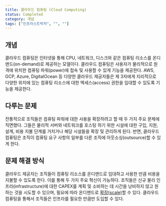 ```yaml
---
title: 클라우드 컴퓨팅 (Cloud Computing)
status: Completed
category: 개념
tags: ["인프라스트럭처", "", ""]
---
```


## 개념

클라우드 컴퓨팅은 인터넷을 통해 CPU, 네트워크, 디스크와 같은 컴퓨팅 리소스를 온디맨드(on-demand)로 제공하는 모델이다. 클라우드 컴퓨팅은 사용자가 물리적으로 원격에 위치한 컴퓨팅 파워(power)에 접속 및 사용할 수 있게 기능을 제공한다. AWS, GCP, Azure, DigitalOcean 등 다양한 클라우드 제공자들은 제 3자에게 지리적으로 다양한 위치에 있는 컴퓨팅 리소스에 대한 액세스(access) 권한을 임대할 수 있도록 기능을 제공한다.

## 다루는 문제

전통적으로 조직들은 컴퓨팅 파워에 대한 사용을 확장하려고 할 때 두 가지 주요 문제에 직면했다. 그들은 물리적 서버와 네트워크를 호스팅 하기 위한 시설에 대한 구입, 지원, 설계, 비용 지불 단계를 거치거나 해당 시설들을 확장 및 관리하게 된다. 반면, 클라우드 컴퓨팅은 조직이 컴퓨팅 요구 사항의 일부를 다른 조직에 아웃소싱(outsource)할 수 있게 한다.

## 문제 해결 방식

클라우드 제공자는 조직들이 컴퓨팅 리소스를 온디맨드로 임대하고 사용한 만큼 비용을 지불할 수 있도록 한다. 이를 통해 두 가지 주요 혁신이 가능하다. 조직들은 신규 물리 인프라(infrastructure)에 대한 CAPEX를 계획 및 소비하는 데 시간을 낭비하지 않고 원하는 것을 시도할 수 있으며, 필요에 따라 온디맨드로 [확장(scale)](/scalability/)할 수 있다. 클라우드 컴퓨팅을 통해서 조직들은 인프라를 필요한 만큼만 도입할 수 있다.
